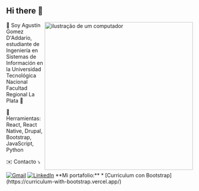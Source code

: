 ## Hi there 👋

<img src="https://raw.githubusercontent.com/MicaelliMedeiros/micaellimedeiros/master/image/computer-illustration.png" alt="ilustração de um computador" min-width="400px" max-width="400px" width="400px" align="right">

<p align="left"> 
  📖 Soy Agustín Gomez D'Addario, estudiante de Ingeniería en Sistemas de Información
  en la Universidad Tecnológica Nacional Facultad Regional La Plata 📖
</p>

<p align="left">
  💼 Herramientas: React, React Native, Drupal, Bootstrap, JavaScript, Python
</p>

<p align="left">
  ✉️ Contacto ⤵️
</p>

<p align="left">
  <a href="mailto:gomezdaddarioagus@gmail.com" title="Gmail">
    <img src="https://img.shields.io/badge/-Gmail-FF0000?style=flat-square&labelColor=FF0000&logo=gmail&logoColor=white" alt="Gmail"/></a>
  <a href="https://www.linkedin.com/in/agustingomezdaddario" title="LinkedIn">
    <img src="https://img.shields.io/badge/-Linkedin-0e76a8?style=flat-square&logo=Linkedin&logoColor=white" alt="LinkedIn"/></a>
  **Mi portafolio:**
* [Curriculum con Bootstrap](https://curriculum-with-bootstrap.vercel.app/)
</p>


<!--
**AgusGomezDAddario/AgusGomezDAddario** is a ✨ _special_ ✨ repository because its `README.md` (this file) appears on your GitHub profile.

Here are some ideas to get you started:

- 🔭 I’m currently working on ...
- 🌱 I’m currently learning ...
- 👯 I’m looking to collaborate on ...
- 🤔 I’m looking for help with ...
- 💬 Ask me about ...
- 📫 How to reach me: ...
- 😄 Pronouns: ...
- ⚡ Fun fact: ...
-->
